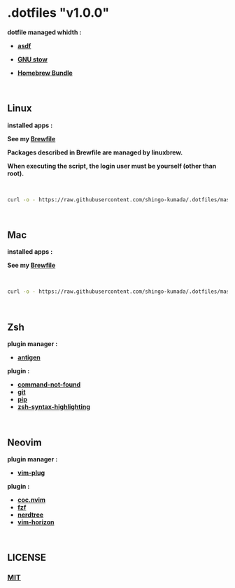 # **.dotfiles "v1.0.0"**

**dotfile managed whidth :**

- **[asdf](https://asdf-vm.com/guide/introduction.html)**

- **[GNU stow](https://www.gnu.org/software/stow/)**

- **[Homebrew Bundle](https://github.com/Homebrew/homebrew-bundle)**

<br>

## Linux

**installed apps :**

**See my [Brewfile](packages/shell/bin/linux_build/Brewfile)**

**Packages described in Brewfile are managed by linuxbrew.**

**When executing the script, the login user must be yourself (other than root).**

<br>

```sh
curl -o - https://raw.githubusercontent.com/shingo-kumada/.dotfiles/master/packages/shell/bin/linux_build/linux_build.sh | bash
```

<br>

## Mac

**installed apps :**

**See my [Brewfile](packages/shell/bin/mac_build/Brewfile)**

<br>

```sh
curl -o - https://raw.githubusercontent.com/shingo-kumada/.dotfiles/master/packages/shell/bin/mac_build/mac_build.sh | bash
```

<br>

## **Zsh**

**plugin manager :**

- **[antigen](https://github.com/zsh-users/antigen)**

**plugin :**

- **[command-not-found](https://github.com/ohmyzsh/ohmyzsh/tree/master/plugins/command-not-found)**
- **[git](https://github.com/ohmyzsh/ohmyzsh/tree/master/plugins/git)**
- **[pip](https://github.com/ohmyzsh/ohmyzsh/tree/master/plugins/pip)**
- **[zsh-syntax-highlighting](https://github.com/zsh-users/zsh-syntax-highlighting)**

<br>

## **Neovim**

**plugin manager :**

- **[vim-plug](https://github.com/junegunn/vim-plug)**

**plugin :**

- **[coc.nvim](https://github.com/neoclide/coc.nvim)**
- **[fzf](https://github.com/junegunn/fzf)**
- **[nerdtree](https://github.com/preservim/nerdtree)**
- **[vim-horizon](https://github.com/ntk148v/vim-horizon)**

<br>

## **LICENSE**

### **[MIT](LICENSE)**
